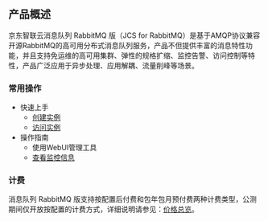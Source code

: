 ## 产品概述
京东智联云消息队列 RabbitMQ 版（JCS for RabbitMQ）是基于AMQP协议兼容开源RabbitMQ的高可用分布式消息队列服务，产品不但提供丰富的消息特性功能，并且支持免运维的高可用集群、弹性的规格扩缩、监控告警、访问控制等特性，产品广泛应用于异步处理、应用解耦、流量削峰等场景。
### 常用操作
- 快速上手
	- [创建实例](../Getting-Started/Create-RabbitMQ.md)
	- [访问实例](../Getting-Started/Connect-RabbitMQ.md)
- 操作指南
	- 使用WebUI管理工具
	- [查看监控信息](../Operation-Guide/Monitoring.md)
### 计费
消息队列 RabbitMQ 版支持按配置后付费和包年包月预付费两种计费类型，公测期间仅开放按配置的计费方式，详细说明请参见：[价格总览](../Pricing/Price-Overview.md)。

